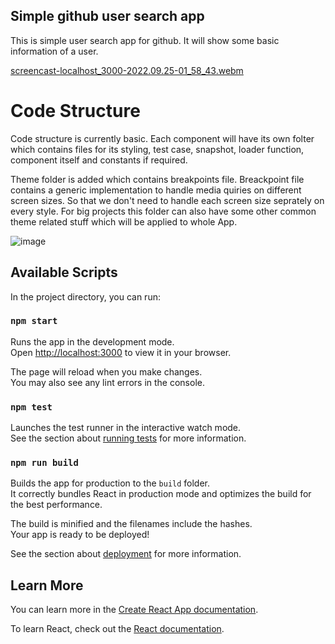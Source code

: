 
## Simple github user search app
This is simple user search app for github. It will show some basic information of a user.

[screencast-localhost_3000-2022.09.25-01_58_43.webm](https://user-images.githubusercontent.com/20905059/192119778-3da23e8e-22c2-4439-998f-b1ea56eb6cbd.webm)

# Code Structure
Code structure is currently basic. Each component will have its own folter which contains files for its styling, test case, snapshot, loader function, component itself and constants if required.

Theme folder is added which contains breakpoints file. Breackpoint file contains a generic implementation to handle media quiries on different screen sizes.
So that we don't need to handle each screen size seprately on every style. For big projects this folder can also have some other common theme related stuff which will be applied to whole App.

![image](https://user-images.githubusercontent.com/20905059/192119807-d5117bfc-0f3f-4219-b86f-6b75d5a4b216.png)


## Available Scripts

In the project directory, you can run:

### `npm start`

Runs the app in the development mode.\
Open [http://localhost:3000](http://localhost:3000) to view it in your browser.

The page will reload when you make changes.\
You may also see any lint errors in the console.

### `npm test`

Launches the test runner in the interactive watch mode.\
See the section about [running tests](https://facebook.github.io/create-react-app/docs/running-tests) for more information.

### `npm run build`

Builds the app for production to the `build` folder.\
It correctly bundles React in production mode and optimizes the build for the best performance.

The build is minified and the filenames include the hashes.\
Your app is ready to be deployed!

See the section about [deployment](https://facebook.github.io/create-react-app/docs/deployment) for more information.


## Learn More

You can learn more in the [Create React App documentation](https://facebook.github.io/create-react-app/docs/getting-started).

To learn React, check out the [React documentation](https://reactjs.org/).
